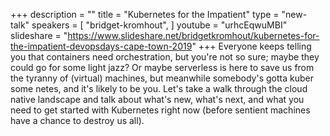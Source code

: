 +++
description = ""
title = "Kubernetes for the Impatient"
type = "new-talk"
speakers = [
        "bridget-kromhout",
]
youtube = "urhcEqwuMBI"
slideshare = "https://www.slideshare.net/bridgetkromhout/kubernetes-for-the-impatient-devopsdays-cape-town-2019"
+++
Everyone keeps telling you that containers need orchestration, but you're not so sure; maybe they could go for some light jazz? Or maybe serverless is here to save us from the tyranny of (virtual) machines, but meanwhile somebody's gotta kuber some netes, and it's likely to be you. Let's take a walk through the cloud native landscape and talk about what's new, what's next, and what you need to get started with Kubernetes right now (before sentient machines have a chance to destroy us all).